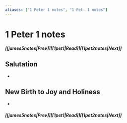 ```yaml
---
aliases: ["1 Peter 1 notes", "1 Pet. 1 notes"]
---
```

# 1 Peter 1 notes
##### <span class=arrow-left></span>[[james5notes|Prev]]<span class=navigation-separator></span>[[1pet1|Read]]<span class=navigation-separator></span>[[1pet2notes|Next]]<span class=arrow-right></span>
## Salutation
- 
## New Birth to Joy and Holiness
- 
##### <span class=arrow-left></span>[[james5notes|Prev]]<span class=navigation-separator></span>[[1pet1|Read]]<span class=navigation-separator></span>[[1pet2notes|Next]]<span class=arrow-right></span>
